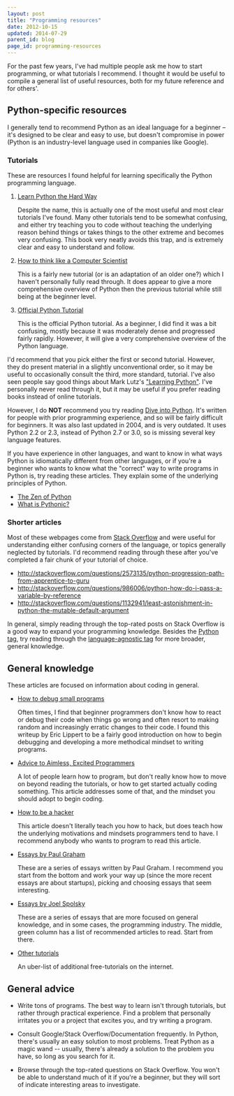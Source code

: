 ```yaml
---
layout: post
title: "Programming resources"
date: 2012-10-15
updated: 2014-07-29
parent_id: blog
page_id: programming-resources
---
```


For the past few years, I've had multiple people ask me how to start programming, or what tutorials I recommend. I thought it would be useful to compile a general list of useful resources, both for my future reference and for others'.

## Python-specific resources

I generally tend to recommend Python as an ideal language for a beginner &ndash; it's designed to be clear and easy to use, but doesn't compromise in power (Python is an industry-level language used in companies like Google).

### Tutorials

These are resources I found helpful for learning specifically the Python programming language.

1.  [Learn Python the Hard Way](learnpythonthehardway.org)  

    Despite the name, this is actually one of the most useful and most clear tutorials I've found. Many other tutorials tend to be somewhat confusing, and either try teaching you to code without teaching the underlying reason behind things or takes things to the other extreme and becomes very confusing. This book very neatly avoids this trap, and is extremely clear and easy to understand and follow.
    
2.  [How to think like a Computer Scientist](http://interactivepython.org/courselib/static/thinkcspy/index.html)  

    This is a fairly new tutorial (or is an adaptation of an older one?) which I haven't personally fully read through. It does appear to give a more comprehensive overview of Python then the previous tutorial while still being at the beginner level. 
    
3.  [Official Python Tutorial](http://docs.python.org/release/3.1.5/tutorial/index.html)  

    This is the official Python tutorial. As a beginner, I did find it was a bit confusing, mostly because it was moderately dense and progressed fairly rapidly. However, it will give a very comprehensive overview of the Python language.
    
I'd recommend that you pick either the first or second tutorial. However, they do present material in a slightly unconventional order, so it may be useful to occasionally consult the third, more standard, tutorial. I've also seen people say good things about Mark Lutz's ["Learning Python"](http://www.amazon.com/Learning-Python-Second-Edition-Mark/dp/0596002815). I've personally never read through it, but it may be useful if you prefer reading books instead of online tutorials.

However, I do **NOT** recommend you try reading [Dive into Python](http://www.diveintopython.net/). It's written for people with prior programming experience, and so will be fairly difficult for beginners. It was also last updated in 2004, and is very outdated. It uses Python 2.2 or 2.3, instead of Python 2.7 or 3.0, so is missing several key language features. 

If you have experience in other languages, and want to know in what ways Python is idiomatically different from other languages, or if you're a beginner who wants to know what the "correct" way to write programs in Python is, try reading these articles. They explain some of the underlying principles of Python.

*   [The Zen of Python](http://www.python.org/dev/peps/pep-0020/)
*   [What is Pythonic?](http://faassen.n--tree.net/blog/view/weblog/2005/08/06/0)


### Shorter articles

Most of these webpages come from [Stack Overflow](http://stackoverflow.com) and were useful for understanding either confusing corners of the language, or topics generally neglected by tutorials. I'd recommend reading through these after you've completed a fair chunk of your tutorial of choice.

*   <http://stackoverflow.com/questions/2573135/python-progression-path-from-apprentice-to-guru>
*   <http://stackoverflow.com/questions/986006/python-how-do-i-pass-a-variable-by-reference>
*   <http://stackoverflow.com/questions/1132941/least-astonishment-in-python-the-mutable-default-argument>

In general, simply reading through the top-rated posts on Stack Overflow is a good way to expand your programming knowledge. Besides the [Python tag](http://stackoverflow.com/questions/tagged/python), try reading through the [language-agnostic tag](http://stackoverflow.com/questions/tagged/language-agnostic) for more broader, general knowledge.


## General knowledge

These articles are focused on information about coding in general.

*   [How to debug small programs](http://ericlippert.com/2014/03/05/how-to-debug-small-programs/)
    
    Often times, I find that beginner programmers don't know how to react or debug their code when things go wrong and often resort to making random and increasingly erratic changes to their code. I found this writeup by Eric Lippert to be a fairly good introduction on how to begin debugging and developing a more methodical mindset to writing programs.

*   [Advice to Aimless, Excited Programmers](http://prog21.dadgum.com/80.html)  

    A lot of people learn how to program, but don't really know how to move on beyond reading the tutorials, or how to get started actually coding something. This article addresses some of that, and the mindset you should adopt to begin coding.
    
*   [How to be a hacker](http://www.catb.org/esr/faqs/hacker-howto.html)  

    This article doesn't literally teach you how to hack, but does teach how the underlying motivations and mindsets programmers tend to have. I recommend anybody who wants to program to read this article.
    
*   [Essays by Paul Graham](http://paulgraham.com/articles.html)  

    These are a series of essays written by Paul Graham. I recommend you start from the bottom and work your way up (since the more recent essays are about startups), picking and choosing essays that seem interesting. 
    
*   [Essays by Joel Spolsky](http://www.joelonsoftware.com/)  

    These are a series of essays that are more focused on general knowledge, and in some cases, the programming industry. The middle, green column has a list of recommended articles to read. Start from there.
    
*   [Other tutorials](http://stackoverflow.com/questions/194812/list-of-freely-available-programming-books)

    An uber-list of additional free-tutorials on the internet.
    
## General advice

*   Write tons of programs. The best way to learn isn't through tutorials, but rather through practical experience. Find a problem that personally irritates you or a project that excites you, and try writing a program.
    
*   Consult Google/Stack Overflow/Documentation frequently. In Python, there's usually an easy solution to most problems. Treat Python as a magic wand -- usually, there's already a solution to the problem you have, so long as you search for it.
    
*   Browse through the top-rated questions on Stack Overflow. You won't be able to understand much of it if you're a beginner, but they will sort of indicate interesting areas to investigate.

